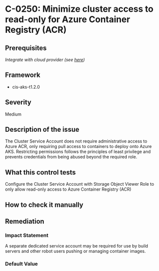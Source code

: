 # C-0250: Minimize cluster access to read-only for Azure Container Registry (ACR)

## Prerequisites
 *Integrate with cloud provider (see [here](https://hub.armosec.io/docs/kubescape-integration-with-cloud-providers))*
 
## Framework
* cis-aks-t1.2.0
 
## Severity
Medium

## Description of the issue
The Cluster Service Account does not require administrative access to Azure ACR, only requiring pull access to containers to deploy onto Azure AKS. Restricting permissions follows the principles of least privilege and prevents credentials from being abused beyond the required role.
 
## What this control tests 
Configure the Cluster Service Account with Storage Object Viewer Role to only allow read-only access to Azure Container Registry (ACR)
 
## How to check it manually 

 
## Remediation

 
### Impact Statement
A separate dedicated service account may be required for use by build servers and other robot users pushing or managing container images.
 
### Default Value

 
